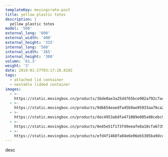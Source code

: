 ```yaml
---
templateKey: movingcrate-post
title: yellow plastic totes
description: |
  yellow plastic totes
model: '560'
external_long: '600'
external_width: '400'
external_height: '315'
internal_long: '560'
internal_width: '365'
internal_height: '300'
volumn: '61.3'
weight: '3'
date: 2019-01-27T03:17:28.810Z
tags:
  - attached lid container
  - nestable lidded container
images:
  - >-
    https://static.movingbox.cn/products/3bde0ae3a25d4765bce902a792c7ace2.JPG
  - >-
    https://static.movingbox.cn/products/9db654eaedfa45b9ae95933aa76ca24b.JPG
  - >-
    https://static.movingbox.cn/products/dec4953a6dfa471089e005a98cebc9ab.JPG
  - >-
    https://static.movingbox.cn/products/0e45e51f173f49eeafe8a18cfa6735d2.jpg
  - >-
    https://static.movingbox.cn/products/efd4f1468fa84e6e96eb5305ba9dcec6.jpg
---
```

desc
